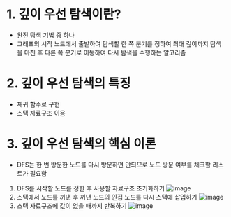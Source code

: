 # 1. 깊이 우선 탐색이란?
- 완전 탐색 기법 중 하나
- 그래프의 시작 노드에서 출발하여 탐색할 한 쪽 분기를 정하여 최대 깊이까지 탐색을 마친 후 다른 쪽 분기로 이동하여 다시 탐색을 수행하는 알고리즘
# 2. 깊이 우선 탐색의 특징
- 재귀 함수로 구현
- 스택 자료구조 이용
# 3. 깊이 우선 탐색의 핵심 이론
* DFS는 한 번 방문한 노드를 다시 방문하면 안되므로 노드 방문 여부를 체크할 리스트가 필요함
1. DFS를 시작할 노드를 정한 후 사용할 자료구조 초기화하기
![image](https://user-images.githubusercontent.com/94173023/192180176-2390eca1-ddc2-4055-a857-8c5d7c5b6b34.png)
2. 스택에서 노드를 꺼낸 후 꺼낸 노드의 인접 노드를 다시 스택에 삽입하기
![image](https://user-images.githubusercontent.com/94173023/192180438-d6e0f00c-7529-4b88-b253-ca7d8ea22f93.png)
3. 스택 자료구조에 값이 없을 때까지 반복하기
![image](https://user-images.githubusercontent.com/94173023/192180542-7cd73bb2-647c-48f2-8ccd-36d7f1a9899b.png)